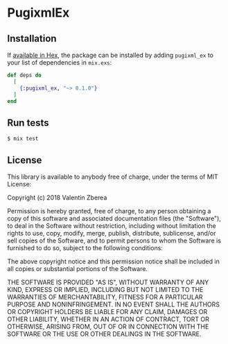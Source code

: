 # PugixmlEx

## Installation

If [available in Hex](https://hex.pm/docs/publish), the package can be installed
by adding `pugixml_ex` to your list of dependencies in `mix.exs`:

```elixir
def deps do
  [
    {:pugixml_ex, "~> 0.1.0"}
  ]
end
```

## Run tests

    $ mix test

## License

This library is available to anybody free of charge, under the terms of MIT License:

Copyright (c) 2018 Valentin Zberea

Permission is hereby granted, free of charge, to any person obtaining a copy
of this software and associated documentation files (the "Software"), to deal
in the Software without restriction, including without limitation the rights
to use, copy, modify, merge, publish, distribute, sublicense, and/or sell
copies of the Software, and to permit persons to whom the Software is
furnished to do so, subject to the following conditions:

The above copyright notice and this permission notice shall be included in
all copies or substantial portions of the Software.

THE SOFTWARE IS PROVIDED "AS IS", WITHOUT WARRANTY OF ANY KIND, EXPRESS OR
IMPLIED, INCLUDING BUT NOT LIMITED TO THE WARRANTIES OF MERCHANTABILITY,
FITNESS FOR A PARTICULAR PURPOSE AND NONINFRINGEMENT. IN NO EVENT SHALL THE
AUTHORS OR COPYRIGHT HOLDERS BE LIABLE FOR ANY CLAIM, DAMAGES OR OTHER
LIABILITY, WHETHER IN AN ACTION OF CONTRACT, TORT OR OTHERWISE, ARISING FROM,
OUT OF OR IN CONNECTION WITH THE SOFTWARE OR THE USE OR OTHER DEALINGS IN
THE SOFTWARE.
